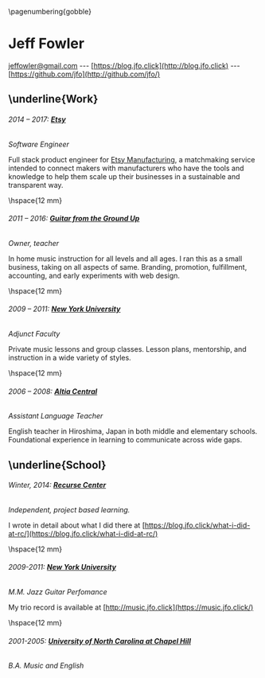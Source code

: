 \pagenumbering{gobble}

# Jeff Fowler

[jeffowler@gmail.com](mailto:jeffowler@gmail.com) --- [https://blog.jfo.click](http://blog.jfo.click) --- [https://github.com/jfo](http://github.com/jfo/)

## \underline{Work}

###### 2014 – 2017: [**Etsy**](http://www.etsy.com)
_Software Engineer_

Full stack product engineer for [Etsy
Manufacturing](https://www.etsy.com/manufacturing), a matchmaking service
intended to connect makers with manufacturers who have the tools and knowledge
to help them scale up their businesses in a sustainable and transparent way.

\hspace{12 mm}

###### 2011 – 2016: [**Guitar from the Ground Up**](https://www.yelp.com/biz/guitar-from-the-ground-up-new-york)
_Owner, teacher_

In home music instruction for all levels and all ages. I ran this as a small
business, taking on all aspects of same. Branding, promotion, fulfillment,
accounting, and early experiments with web design.

\hspace{12 mm}

###### 2009 – 2011: [**New York University**](http://www.nyu.edu/)
_Adjunct Faculty_

Private music lessons and group classes. Lesson plans, mentorship, and
instruction in a wide variety of styles.

\hspace{12 mm}

###### 2006 – 2008: [**Altia Central**](http://www.altiacentral.org/)
_Assistant Language Teacher_

English teacher in Hiroshima, Japan in both middle and elementary schools.
Foundational experience in learning to communicate across wide gaps.

## \underline{School}

###### Winter, 2014: [**Recurse Center**](http://www.recurse.com)
_Independent, project based learning._

I wrote in detail about what I did there at [https://blog.jfo.click/what-i-did-at-rc/](https://blog.jfo.click/what-i-did-at-rc/)

\hspace{12 mm}

###### 2009-2011: [**New York University**](http://steinhardt.nyu.edu)
_M.M. Jazz Guitar Perfomance_

My trio record is available at [http://music.jfo.click](https://music.jfo.click/)

\hspace{12 mm}

###### 2001-2005: [**University of North Carolina at Chapel Hill**](http://www.unc.edu)
_B.A. Music and English_
